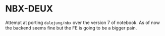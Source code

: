 # NBX-DEUX

Attempt at porting `dalejung/nbx` over the version 7 of notebook. As of now
the backend seems fine but the FE is going to be a bigger pain.


